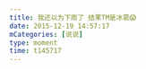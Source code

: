 ```yaml
---
title: 我还以为下雨了 结果TM是冰雹😱
date: 2015-12-19 14:57:17
mCategories: [说说]
type: moment
time: t145717
---
```


